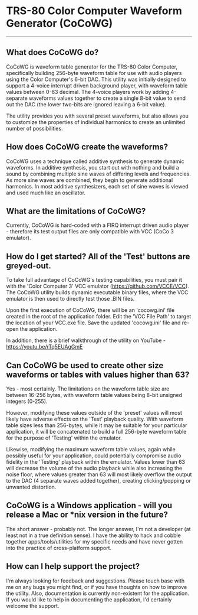 # TRS-80 Color Computer Waveform Generator (CoCoWG)

***
## What does CoCoWG do?

CoCoWG is waveform table generator for the TRS-80 Color Computer, specifically building 256-byte waveform table for use with audio players using the Color Computer's 6-bit DAC. This utility was initially designed to support a 4-voice interrupt driven background player, with waveform table values between 0-63 decimal. The 4-voice players work by adding 4-separate waveforms values together to create a single 8-bit value to send out the DAC (the lower two-bits are ignored leaving a 6-bit value).

The utility provides you with several preset waveforms, but also allows you to customize the properties of individual harmonics to create an unlimited number of possibilities.

## How does CoCoWG create the waveforms?

CoCoWG uses a technique called additive synthesis to generate dynamic waveforms. In additive synthesis, you start out with nothing and build a sound by combining multiple sine waves of differing levels and frequencies. As more sine waves are combined, they begin to generate additional harmonics. In most additive synthesizers, each set of sine waves is viewed and used much like an oscillator.

## What are the limitations of CoCoWG?

Currently, CoCoWG is hard-coded with a FIRQ interrupt driven audio player - therefore its test output files are only compatible with VCC (CoCo 3 emulator).

## How do I get started? All of the 'Test' buttons are greyed-out.

To take full advantage of CoCoWG's testing capabilities, you must pair it with the 'Color Computer 3' VCC emulator (https://github.com/VCCE/VCC). The CoCoWG utility builds dynamic executable binary files, where the VCC emulator is then used to directly test those .BIN files.

Upon the first execution of CoCoWG, there will be an 'cocowg.ini' file created in the root of the application folder. Edit the 'VCC File Path' to target the location of your VCC.exe file. Save the updated 'cocowg.ini' file and re-open the application.

In addition, there is a brief walkthrough of the utility on YouTube - https://youtu.be/rTq5EUAgGmE

## Can CoCoWG be used to create other size waveforms or tables with values higher than 63?

Yes - most certainly. The limitations on the waveform table size are between 16-256 bytes, with waveform table values being 8-bit unsigned integers (0-255).

However, modifying these values outside of the 'preset' values will most likely have adverse effects on the 'Test' playback quality. With waveform table sizes less than 256-bytes, while it may be suitable for your particular application, it will be concatenated to build a full 256-byte waveform table for the purpose of 'Testing' within the emulator.

Likewise, modifying the maximum waveform table values, again while possibly useful for your application, could potentially compromise audio fidelity in the 'Testing' playback within the emulator. Values lower than 63 will decrease the volume of the audio playback while also increasing the noise floor, where values greater than 63 will most likely overflow the output to the DAC (4 separate waves added together), creating clicking/popping or unwanted distortion.

## CoCoWG is a Windows application - will you release a Mac or *nix version in the future?

The short answer - probably not. The longer answer, I'm not a developer (at least not in a true definition sense). I have the ability to hack and cobble together apps/tools/utilities for my specific needs and have never gotten into the practice of cross-platform support. 

## How can I help support the project?

I'm always looking for feedback and suggestions. Please touch base with me on any bugs you might find, or if you have thoughts on how to improve the utility. Also, documentation is currently non-existent for the application. If you would like to help in documenting the application, I'd certainly welcome the support.